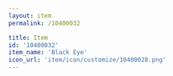 ```yaml
---
layout: item
permalink: /10400032

title: Item
id: '10400032'
item_name: 'Black Eye'
icon_url: 'item/icon/customize/10400028.png'
---
```

